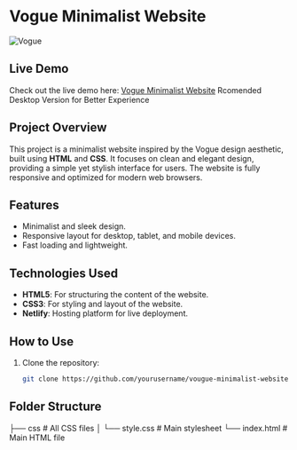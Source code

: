 # Vogue Minimalist Website

![Vogue](https://miro.medium.com/v2/resize:fit:800/1*VBqp_axDq-VNlubxMqEd8w.png)

## Live Demo
Check out the live demo here: [Vogue Minimalist Website](https://vougue.netlify.app/)
Rcomended Desktop Version for Better Experience

## Project Overview
This project is a minimalist website inspired by the Vogue design aesthetic, built using **HTML** and **CSS**. It focuses on clean and elegant design, providing a simple yet stylish interface for users. The website is fully responsive and optimized for modern web browsers.

## Features
- Minimalist and sleek design.
- Responsive layout for desktop, tablet, and mobile devices.
- Fast loading and lightweight.

## Technologies Used
- **HTML5**: For structuring the content of the website.
- **CSS3**: For styling and layout of the website.
- **Netlify**: Hosting platform for live deployment.

## How to Use
1. Clone the repository:
   ```bash
   git clone https://github.com/yourusername/vougue-minimalist-website.git
## Folder Structure
├── css             # All CSS files
│   └── style.css   # Main stylesheet
└── index.html      # Main HTML file


